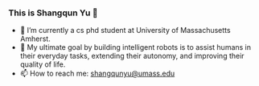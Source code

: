 ### This is Shangqun Yu 👋
- 🔭 I’m currently a cs phd student at University of Massachusetts Amherst.
- 👯 My ultimate goal by building intelligent robots is to assist humans in their everyday tasks, extending their autonomy, and improving their quality of life.
- 📫 How to reach me: shangqunyu@umass.edu

<!--
**ShangqunYu/ShangqunYu** is a ✨ _special_ ✨ repository because its `README.md` (this file) appears on your GitHub profile.


-->

